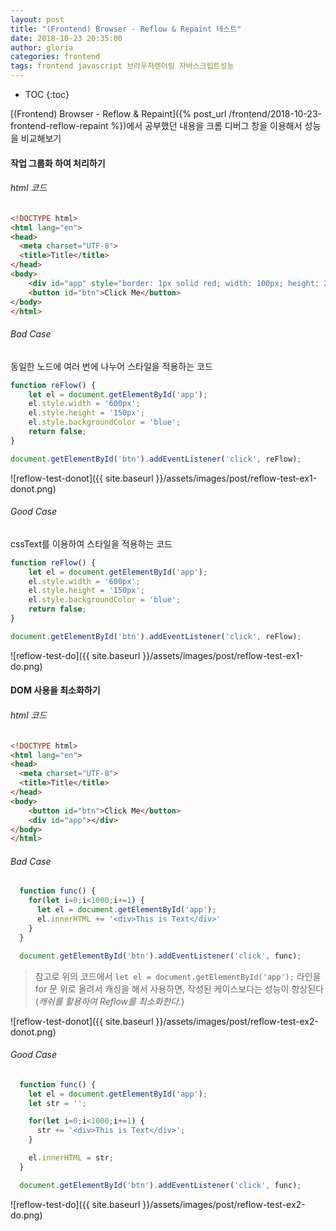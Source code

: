 ```yaml
---
layout: post
title: "(Frontend) Browser - Reflow & Repaint 테스트"
date: 2018-10-23 20:35:00
author: gloria
categories: frontend
tags: frontend javascript 브라우저렌더링 자바스크립트성능
---
```


* TOC
{:toc}

[(Frontend) Browser - Reflow & Repaint]({% post_url /frontend/2018-10-23-frontend-reflow-repaint %})에서 공부했던 내용을 크롬 디버그 창을 이용해서 성능을 비교해보기



#### 작업 그룹화 하여 처리하기

###### html 코드

```html
<!DOCTYPE html>
<html lang="en">
<head>
  <meta charset="UTF-8">
  <title>Title</title>
</head>
<body>
	<div id="app" style="border: 1px solid red; width: 100px; height: 200px;"></div>
	<button id="btn">Click Me</button>
</body>
</html>

```



###### Bad Case
동일한 노드에 여러 번에 나누어 스타일을 적용하는 코드

```javascript
function reFlow() {
    let el = document.getElementById('app');
    el.style.width = '600px';
    el.style.height = '150px';
    el.style.backgroundColor = 'blue';
    return false;
}

document.getElementById('btn').addEventListener('click', reFlow);
```

![reflow-test-donot]({{ site.baseurl }}/assets/images/post/reflow-test-ex1-donot.png)



###### Good Case
cssText를 이용하여 스타일을 적용하는 코드
```javascript
function reFlow() {
	let el = document.getElementById('app');
	el.style.width = '600px';
	el.style.height = '150px';
	el.style.backgroundColor = 'blue';
	return false;
}

document.getElementById('btn').addEventListener('click', reFlow);
```

![reflow-test-do]({{ site.baseurl }}/assets/images/post/reflow-test-ex1-do.png)



#### DOM 사용을 최소화하기

###### html 코드

```html
<!DOCTYPE html>
<html lang="en">
<head>
  <meta charset="UTF-8">
  <title>Title</title>
</head>
<body>
    <button id="btn">Click Me</button>
	<div id="app"></div>
</body>
</html>

```



###### Bad Case
```javascript
  function func() {
    for(let i=0;i<1000;i+=1) {
      let el = document.getElementById('app');
      el.innerHTML += '<div>This is Text</div>'
    }
  }

  document.getElementById('btn').addEventListener('click', func);
```
> 참고로 위의 코드에서 `let el = document.getElementById('app');` 라인을 for 문 위로 올려서 캐싱을 해서 사용하면, 작성된 케이스보다는 성능이 향상된다 (*캐쉬를 활용하여 Reflow를 최소화한다.*)

![reflow-test-donot]({{ site.baseurl }}/assets/images/post/reflow-test-ex2-donot.png)

###### Good Case
```javascript
  function func() {
  	let el = document.getElementById('app');
    let str = '';

    for(let i=0;i<1000;i+=1) {
      str += '<div>This is Text</div>';
    }

    el.innerHTML = str;
  }

  document.getElementById('btn').addEventListener('click', func);
```

![reflow-test-do]({{ site.baseurl }}/assets/images/post/reflow-test-ex2-do.png)
